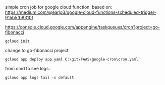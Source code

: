 simple cron job for google cloud function.
based on:
https://medium.com/@earlg3/google-cloud-functions-scheduled-trigger-915b5fb8310f

https://console.cloud.google.com/appengine/taskqueues/cron?project=go-fibonacci
    
    gcloud init

change to go-fibonacci project
  
    gcloud app deploy app.yaml C:\git\FAAS\google-cron\cron.yaml

from cmd to see logs:

    gcloud app logs tail -s default 
